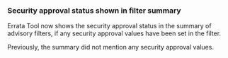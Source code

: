 ### Security approval status shown in filter summary

Errata Tool now shows the security approval status in the summary of advisory
filters, if any security approval values have been set in the filter.

Previously, the summary did not mention any security approval values.
